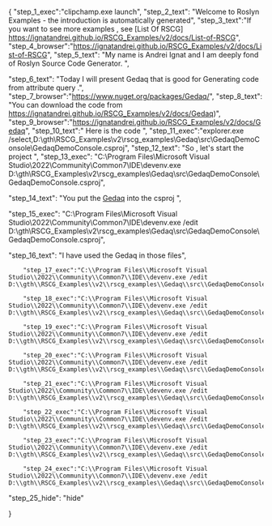 {
    "step_1_exec":"clipchamp.exe launch",
    "step_2_text": "Welcome to Roslyn Examples - the introduction is automatically generated",
    "step_3_text":"If you want to see more examples , see  [List Of RSCG] https://ignatandrei.github.io/RSCG_Examples/v2/docs/List-of-RSCG",
    "step_4_browser":"https://ignatandrei.github.io/RSCG_Examples/v2/docs/List-of-RSCG",
    "step_5_text": "My name is Andrei Ignat and I am deeply fond of Roslyn Source Code Generator. ",

"step_6_text": "Today I will present Gedaq  that is good for Generating code from attribute query .",
"step_7_browser":"https://www.nuget.org/packages/Gedaq/",
"step_8_text": "You can download the code from https://ignatandrei.github.io/RSCG_Examples/v2/docs/Gedaq)",
"step_9_browser":"https://ignatandrei.github.io/RSCG_Examples/v2/docs/Gedaq",
"step_10_text":" Here is the code ",
"step_11_exec":"explorer.exe /select,D:\\gth\\RSCG_Examples\\v2\\rscg_examples\\Gedaq\\src\\GedaqDemoConsole\\GedaqDemoConsole.csproj",
"step_12_text": "So , let's start the project ",
"step_13_exec": "C:\\Program Files\\Microsoft Visual Studio\\2022\\Community\\Common7\\IDE\\devenv.exe D:\\gth\\RSCG_Examples\\v2\\rscg_examples\\Gedaq\\src\\GedaqDemoConsole\\GedaqDemoConsole.csproj",

"step_14_text": "You put the  [Gedaq](https://www.nuget.org/packages/Gedaq/) into the csproj ",

"step_15_exec": "C:\\Program Files\\Microsoft Visual Studio\\2022\\Community\\Common7\\IDE\\devenv.exe /edit D:\\gth\\RSCG_Examples\\v2\\rscg_examples\\Gedaq\\src\\GedaqDemoConsole\\GedaqDemoConsole.csproj",

"step_16_text": "I have used the Gedaq in those files",


        "step_17_exec":"C:\\Program Files\\Microsoft Visual Studio\\2022\\Community\\Common7\\IDE\\devenv.exe /edit D:\\gth\\RSCG_Examples\\v2\\rscg_examples\\Gedaq\\src\\GedaqDemoConsole\\Example3\\PersonRepository.cs",
    
        "step_18_exec":"C:\\Program Files\\Microsoft Visual Studio\\2022\\Community\\Common7\\IDE\\devenv.exe /edit D:\\gth\\RSCG_Examples\\v2\\rscg_examples\\Gedaq\\src\\GedaqDemoConsole\\Example3\\ExampleRun.cs",
    
        "step_19_exec":"C:\\Program Files\\Microsoft Visual Studio\\2022\\Community\\Common7\\IDE\\devenv.exe /edit D:\\gth\\RSCG_Examples\\v2\\rscg_examples\\Gedaq\\src\\GedaqDemoConsole\\Example2\\PersonRepository.cs",
    
        "step_20_exec":"C:\\Program Files\\Microsoft Visual Studio\\2022\\Community\\Common7\\IDE\\devenv.exe /edit D:\\gth\\RSCG_Examples\\v2\\rscg_examples\\Gedaq\\src\\GedaqDemoConsole\\Example2\\ExampleRun.cs",
    
        "step_21_exec":"C:\\Program Files\\Microsoft Visual Studio\\2022\\Community\\Common7\\IDE\\devenv.exe /edit D:\\gth\\RSCG_Examples\\v2\\rscg_examples\\Gedaq\\src\\GedaqDemoConsole\\Example1\\PersonRepository.cs",
    
        "step_22_exec":"C:\\Program Files\\Microsoft Visual Studio\\2022\\Community\\Common7\\IDE\\devenv.exe /edit D:\\gth\\RSCG_Examples\\v2\\rscg_examples\\Gedaq\\src\\GedaqDemoConsole\\Example1\\ExampleRun.cs",
    
        "step_23_exec":"C:\\Program Files\\Microsoft Visual Studio\\2022\\Community\\Common7\\IDE\\devenv.exe /edit D:\\gth\\RSCG_Examples\\v2\\rscg_examples\\Gedaq\\src\\GedaqDemoConsole\\Model\\Address.cs",
    
        "step_24_exec":"C:\\Program Files\\Microsoft Visual Studio\\2022\\Community\\Common7\\IDE\\devenv.exe /edit D:\\gth\\RSCG_Examples\\v2\\rscg_examples\\Gedaq\\src\\GedaqDemoConsole\\Model\\Person.cs",
    
"step_25_hide": "hide"


}